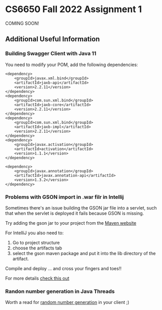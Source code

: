 # CS6650 Fall 2022  Assignment 1

COMING SOON!


## Additional Useful Information
### Building Swagger Client with Java 11
You need to modify your POM, add the following dependencies:
```
<dependency>
    <groupId>javax.xml.bind</groupId>
    <artifactId>jaxb-api</artifactId>
    <version>2.2.11</version>
</dependency>
<dependency>
    <groupId>com.sun.xml.bind</groupId>
    <artifactId>jaxb-core</artifactId>
    <version>2.2.11</version>
</dependency>
<dependency>
    <groupId>com.sun.xml.bind</groupId>
    <artifactId>jaxb-impl</artifactId>
    <version>2.2.11</version>
</dependency>
<dependency>
    <groupId>javax.activation</groupId>
    <artifactId>activation</artifactId>
    <version>1.1.1</version>
</dependency>

<dependency>
    <groupId>javax.annotation</groupId>
    <artifactId>javax.annotation-api</artifactId>
    <version>1.3.2</version>
</dependency>
```

### Problems with GSON import in .war filr in Intellij
Sometimes there's an issue building the GSON jar file into a servlet, such that when the servlet is deployed it fails because GSON is missing.

Try adding the gson jar to your project from the [Maven website](https://mvnrepository.com/artifact/com.google.code.gson/gson)

For IntelliJ you also need to:

1. Go to project structure
1. choose the artifacts tab
1. select the gson maven package and put it into the lib directory of the artifact. 

Compile and deploy ... and cross your fingers and toes!!

For more details [check this out](https://stackoverflow.com/questions/1051640/correct-way-to-add-external-jars-lib-jar-to-an-intellij-idea-project)


### Randon number generation in Java Threads
Worth a read for [random number generation](https://plumbr.io/blog/locked-threads/shooting-yourself-in-the-foot-with-random-number-generators) in your client ;)